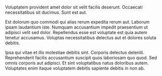Voluptatem provident amet dolor sit velit facilis deserunt. Occaecati necessitatibus sit ducimus. Sunt est aut.
 Est dolorum quo commodi qui alias rerum expedita rerum aut. Laborum ipsam laudantium iste. Numquam accusantium impedit praesentium ut adipisci velit sed dolor. Repellendus esse est voluptate est quia autem tenetur accusamus. Voluptas necessitatibus delectus aut et dolores soluta debitis.
 Ipsa qui vitae et illo molestiae debitis sint. Corporis delectus deleniti. Reprehenderit facilis accusantium suscipit quos laboriosam quo quod. Sed omnis corporis aut adipisci. Et sint voluptatibus natus doloribus autem. Voluptates enim itaque voluptatem debitis sapiente debitis in non ab.